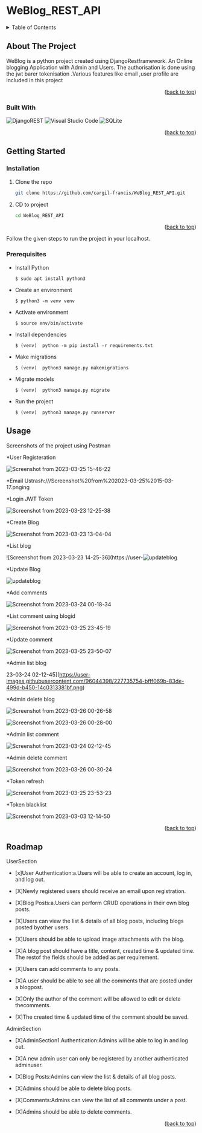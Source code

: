 # WeBlog_REST_API


<!-- TABLE OF CONTENTS -->
<details>
  <summary>Table of Contents</summary>
  <ol>
    <li>
      <a href="#about-the-project">About The Project</a>
      </li>
	      <ul>
		       <li><a href="#built-with">Built With</a></li>
	     </ul>
	    <li>
	      <a href="#getting-started">Getting Started</a></li>
	      <ul>
	        <li><a href="#installation">Installation</a></li>
	        <li><a href="#prerequisites">Prerequisites</a></li>
</ul>
<li><a href="#usage">Usage</a></li>
    <li><a href="#roadmap">Roadmap</a></li>
 
    
  </ol>
</details>

<!-- ABOUT THE PROJECT -->
## About The Project

WeBlog  is a python project created using DjangoRestframework.
An Online blogging Application with  Admin and Users. The authorisation is done using the jwt barer tokenisation .Various features like email ,user profile are included in this project

<p align="right">(<a href="#readme-top">back to top</a>)</p>


### Built With

[Django]: https://docs.djangoproject.com/en/4.1/
[Django Restframework]: https://www.django-rest-framework.org/
![DjangoREST](https://img.shields.io/badge/DJANGO-REST-ff1709?style=for-the-badge&logo=django&logoColor=white&color=ff1709&labelColor=gray)
![Visual Studio Code](https://img.shields.io/badge/Visual%20Studio%20Code-0078d7.svg?style=for-the-badge&logo=visual-studio-code&logoColor=white)
![SQLite](https://img.shields.io/badge/sqlite-%2307405e.svg?style=for-the-badge&logo=sqlite&logoColor=white)

<p align="right">(<a href="#readme-top">back to top</a>)</p>

<!-- GETTING STARTED -->
## Getting Started
### Installation


1. Clone the repo
   ```sh
   git clone https://github.com/cargil-francis/WeBlog_REST_API.git
   ```
2. CD to project
   ```sh
   cd WeBlog_REST_API
   ```


<p align="right">(<a href="#readme-top">back to top</a>)</p>



Follow the given steps to run the project in your localhost. 

### Prerequisites
* Install Python
  ```
  $ sudo apt install python3
  ```
* Create an environment
  ```
  $ python3 -m venv venv
  ```
  
* Activate environment
  ```
  $ source env/bin/activate
  ```

* Install dependencies
  ```
  $ (venv)  python -m pip install -r requirements.txt
  ```

* Make migrations
  ```
  $ (venv)  python3 manage.py makemigrations
  ```

* Migrate models
  ```
  $ (venv)  python3 manage.py migrate
  ```

* Run the project
  ```
  $ (venv)  python3 manage.py runserver
  ```




<!-- USAGE EXAMPLES -->
## Usage

Screenshots of the project using Postman

*User Registeration
 
 ![Screenshot from 2023-03-25 15-46-22](https://user-images.githubusercontent.com/96044398/227735637-3a599214-f194-474c-b97f-3aae2d39b25e.png)
  
*Email
Ustrash:///Screenshot%20from%202023-03-25%2015-03-17.pnging 

*Login 
JWT Token

![Screenshot from 2023-03-23 12-25-38](https://user-images.githubusercontent.com/96044398/227235956-2d3de5bf-830d-433b-9417-74730b63ef24.png)

 
*Create Blog 

![Screenshot from 2023-03-23 13-04-04](https://user-images.githubusercontent.com/96044398/227236510-b3bd7327-62ef-4380-b706-e7580f9a7ccc.png)


*List blog

![Screenshot from 2023-03-23 14-25-36](https://user-![updateblog](https://user-images.githubusercontent.com/96044398/227735425-1f06266a-72de-459f-8b65-5c89fc9fa3c1.png)


*Update Blog

![updateblog](https://user-images.githubusercontent.com/96044398/227736801-51399fb7-c480-485d-98d7-c95a031205ed.png)


*Add comments

![Screenshot from 2023-03-24 00-18-34](https://user-images.githubusercontent.com/96044398/227736038-5f022d5c-7609-4d32-bfb3-f9be3e0369a5.png)

*List comment using blogid

![Screenshot from 2023-03-25 23-45-19](https://user-images.githubusercontent.com/96044398/227735361-671525b6-c248-4c00-8edb-d1dbe3c0f288.png)

*Update comment

![Screenshot from 2023-03-25 23-50-07](https://user-images.githubusercontent.com/96044398/227735474-62988de8-142f-4fd6-b7c2-450ff4618d3a.png)


*Admin list blog

23-03-24 02-12-45](https://user-images.githubusercontent.com/96044398/227735754-bfff069b-83de-499d-b450-14c0313381bf.png)

*Admin delete blog

![Screenshot from 2023-03-26 00-26-58](https://user-images.githubusercontent.com/96044398/227736251-ec3172fa-a5ee-441a-a2c2-cbafe9720ced.png)

![Screenshot from 2023-03-26 00-28-00](https://user-images.githubusercontent.com/96044398/227736258-0ce59c75-9c8c-462c-940e-e64a0537a622.png)


*Admin list comment

![Screenshot from 2023-03-24 02-12-45](https://user-images.githubusercontent.com/96044398/227735825-6a9b0a63-a41a-4752-9061-d8869ed99f24.png)

*Admin delete comment

![Screenshot from 2023-03-26 00-30-24](https://user-images.githubusercontent.com/96044398/227736345-dc69989f-f571-47ae-8f48-545866fcce8b.png)


*Token refresh

![Screenshot from 2023-03-25 23-53-23](https://user-images.githubusercontent.com/96044398/227735522-71afb5ef-807b-4c4a-857c-62a992a281a7.png)

*Token blacklist

![Screenshot from 2023-03-03 12-14-50](https://user-images.githubusercontent.com/96044398/222651928-4f8658ef-18c2-4c4c-a966-d0846a4bb7bb.png)




<p align="right">(<a href="#readme-top">back to top</a>)</p>


<!-- ROADMAP -->
## Roadmap
UserSection

- [x]User Authentication:a.Users will be able to create an account, log in, and log out.

- [X]Newly registered users should receive an email upon registration.

- [X]Blog Posts:a.Users can perform CRUD operations in their own blog posts.

- [X]Users can view the list & details of all blog posts, including blogs posted byother users.

- [X]Users should be able to upload image attachments with the blog.

- [X]A blog post should have a title, content, created time & updated time. The restof the fields should be added as per requirement.

- [X]Users can add comments to any posts.

- [X]A user should be able to see all the comments that are posted under a blogpost.

- [X]Only the author of the comment will be allowed to edit or delete thecomments.

- [X]The created time & updated time of the comment should be saved.

 AdminSection
 
- [X]AdminSection1.Authentication:Admins will be able to log in and log out.

- [X]A new admin user can only be registered by another authenticated adminuser. 

- [X]Blog Posts:Admins can view the list & details of all blog posts.

- [X]Admins should be able to delete blog posts.

- [X]Comments:Admins can view the list of all comments under a post.

- [X]Admins should be able to delete comments.




<p align="right">(<a href="#readme-top">back to top</a>)</p>
